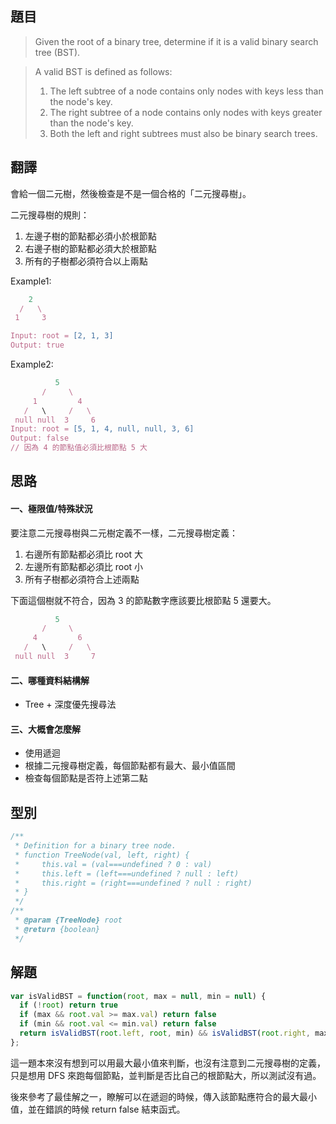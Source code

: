 ## **題目**

>Given the root of a binary tree, determine if it is a valid binary search tree (BST).


>A valid BST is defined as follows:
>
>1. The left subtree of a node contains only nodes with keys less than the node's key.
>2. The right subtree of a node contains only nodes with keys greater than the node's key.
>3. Both the left and right subtrees must also be binary search trees.


## **翻譯**

會給一個二元樹，然後檢查是不是一個合格的「二元搜尋樹」。

二元搜尋樹的規則：

1. 左邊子樹的節點都必須小於根節點
2. 右邊子樹的節點都必須大於根節點
3. 所有的子樹都必須符合以上兩點

Example1:

```js
    2
  /   \
 1     3

Input: root = [2, 1, 3]
Output: true
```

Example2:

```js
          5
       /     \
     1         4
   /   \     /   \
 null null  3     6
Input: root = [5, 1, 4, null, null, 3, 6]
Output: false
// 因為 4 的節點值必須比根節點 5 大
```

## **思路**

#### **一、極限值/特殊狀況**

要注意二元搜尋樹與二元樹定義不一樣，二元搜尋樹定義：

1. 右邊所有節點都必須比 root 大
2. 左邊所有節點都必須比 root 小
3. 所有子樹都必須符合上述兩點

下面這個樹就不符合，因為 3 的節點數字應該要比根節點 5 還要大。

```js
          5
       /     \
     4         6
   /   \     /   \
 null null  3     7
```

#### **二、哪種資料結構解**

- Tree + 深度優先搜尋法

#### **三、大概會怎麼解**

- 使用遞迴
- 根據二元搜尋樹定義，每個節點都有最大、最小值區間
- 檢查每個節點是否符上述第二點

## **型別**

```js
/**
 * Definition for a binary tree node.
 * function TreeNode(val, left, right) {
 *     this.val = (val===undefined ? 0 : val)
 *     this.left = (left===undefined ? null : left)
 *     this.right = (right===undefined ? null : right)
 * }
 */
/**
 * @param {TreeNode} root
 * @return {boolean}
 */
```

## **解題**

```js
var isValidBST = function(root, max = null, min = null) {
  if (!root) return true
  if (max && root.val >= max.val) return false
  if (min && root.val <= min.val) return false
  return isValidBST(root.left, root, min) && isValidBST(root.right, max, root);
};
```
這一題本來沒有想到可以用最大最小值來判斷，也沒有注意到二元搜尋樹的定義，只是想用 DFS 來跑每個節點，並判斷是否比自己的根節點大，所以測試沒有過。

後來參考了最佳解之一，瞭解可以在遞迴的時候，傳入該節點應符合的最大最小值，並在錯誤的時候 return false 結束函式。
